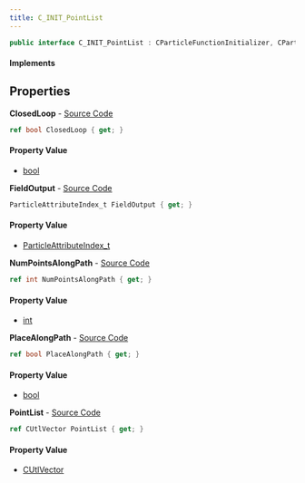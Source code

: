 ```yaml
---
title: C_INIT_PointList
---
```


```csharp
public interface C_INIT_PointList : CParticleFunctionInitializer, CParticleFunction, ISchemaClass<CParticleFunction>, ISchemaClass<CParticleFunctionInitializer>, ISchemaClass<C_INIT_PointList>, ISchemaField, ISchemaClass, INativeHandle
```

#### Implements

## Properties

**ClosedLoop** - [Source Code](https://github.com/swiftly-solution/swiftlys2/blob/main/managed/src/SwiftlyS2.Generated/Schemas/Interfaces/C_INIT_PointList.cs#L23)

```csharp
ref bool ClosedLoop { get; }
```

#### Property Value

- [bool](https://learn.microsoft.com/dotnet/api/system.boolean)

**FieldOutput** - [Source Code](https://github.com/swiftly-solution/swiftlys2/blob/main/managed/src/SwiftlyS2.Generated/Schemas/Interfaces/C_INIT_PointList.cs#L16)

```csharp
ParticleAttributeIndex_t FieldOutput { get; }
```

#### Property Value

- [ParticleAttributeIndex_t](/docs/api/shared/schemadefinitions/particleattributeindex_t)

**NumPointsAlongPath** - [Source Code](https://github.com/swiftly-solution/swiftlys2/blob/main/managed/src/SwiftlyS2.Generated/Schemas/Interfaces/C_INIT_PointList.cs#L25)

```csharp
ref int NumPointsAlongPath { get; }
```

#### Property Value

- [int](https://learn.microsoft.com/dotnet/api/system.int32)

**PlaceAlongPath** - [Source Code](https://github.com/swiftly-solution/swiftlys2/blob/main/managed/src/SwiftlyS2.Generated/Schemas/Interfaces/C_INIT_PointList.cs#L21)

```csharp
ref bool PlaceAlongPath { get; }
```

#### Property Value

- [bool](https://learn.microsoft.com/dotnet/api/system.boolean)

**PointList** - [Source Code](https://github.com/swiftly-solution/swiftlys2/blob/main/managed/src/SwiftlyS2.Generated/Schemas/Interfaces/C_INIT_PointList.cs#L19)

```csharp
ref CUtlVector PointList { get; }
```

#### Property Value

- [CUtlVector](/docs/api/shared/natives/cutlvector)

